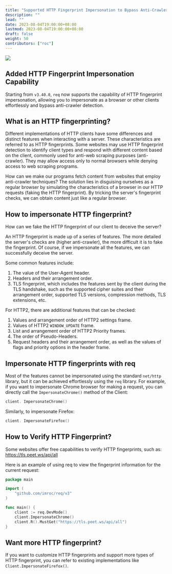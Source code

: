 ```yaml
---
title: "Supported HTTP Fingerprint Impersonation to Bypass Anti-Crawler Detection Effortlessly"
description: ""
lead: ""
date: 2023-08-04T19:00:00+08:00
lastmod: 2023-08-04T19:00:00+08:00
draft: false
weight: 50
contributors: ["roc"]
---
```


<img src="/images/req.png">

## Added HTTP Fingerprint Impersonation Capability

Starting from `v3.40.0`, `req` now supports the capability of HTTP fingerprint impersonation, allowing you to impersonate as a browser or other clients effortlessly and bypass anti-crawler detection.

## What is an HTTP fingerprinting?

Different implementations of HTTP clients have some differences and distinct features when interacting with a server. These characteristics are referred to as HTTP fingerprints. Some websites may use HTTP fingerprint detection to identify client types and respond with different content based on the client, commonly used for anti-web scraping purposes (anti-crawler). They may allow access only to normal browsers while denying access to web scraping programs.

How can we make our programs fetch content from websites that employ anti-crawler techniques? The solution lies in disguising ourselves as a regular browser by simulating the characteristics of a browser in our HTTP requests (faking the HTTP fingerprint). By tricking the server's fingerprint checks, we can obtain content just like a regular browser.

## How to impersonate HTTP fingerprint?

How can we fake the HTTP fingerprint of our client to deceive the server?

An HTTP fingerprint is made up of a series of features. The more detailed the server's checks are (higher anti-crawler), the more difficult it is to fake the fingerprint. Of course, if we impersonate all the features, we can successfully deceive the server.

Some common features include:
1. The value of the User-Agent header.
2. Headers and their arrangement order.
3. TLS fingerprint, which includes the features sent by the client during the TLS handshake, such as the supported cipher suites and their arrangement order, supported TLS versions, compression methods, TLS extensions, etc.

For HTTP2, there are additional features that can be checked:
1. Values and arrangement order of HTTP2 settings frame.
2. Values of HTTP2 `WINDOW_UPDATE` frame.
3. List and arrangement order of HTTP2 Priority frames.
4. The order of Pseudo-Headers.
5. Request headers and their arrangement order, as well as the values of flags and priority options in the header frame.

## Impersonate HTTP fingerprints with req

Most of the features cannot be impersonated using the standard `net/http` library, but it can be achieved effortlessly using the `req` library. For example, if you want to impersonate Chrome browser for making a request, you can directly call the `ImpersonateChrome()` method of the Client:

```go
client. ImpersonateChrome()
```

Similarly, to impersonate Firefox:

```go
client. ImpersonateFirefox()
```

## How to Verify HTTP Fingerprint?

Some websites offer free capabilities to verify HTTP fingerprints, such as: https://tls.peet.ws/api/all

Here is an example of using req to view the fingerprint information for the current request:

```go
package main

import (
	"github.com/imroc/req/v3"
)

func main() {
	client := req.DevMode()
	client.ImpersonateChrome()
	client.R().MustGet("https://tls.peet.ws/api/all")
}
```

## Want more HTTP fingerprint?

If you want to customize HTTP fingerprints and support more types of HTTP fingerprint, you can refer to existing implementations like `Client.ImpersonateFirefox()`.
